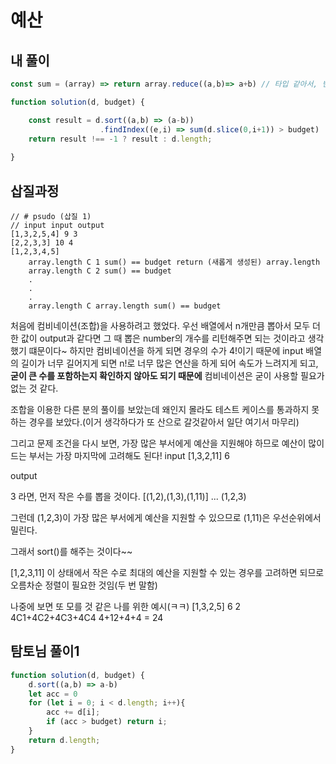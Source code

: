 # 예산
## 내 풀이
```js
const sum = (array) => return array.reduce((a,b)=> a+b) // 타입 같아서, 빈 배열일 경우에 sum 안함

function solution(d, budget) {

    const result = d.sort((a,b) => (a-b))
                    .findIndex((e,i) => sum(d.slice(0,i+1)) > budget)
    return result !== -1 ? result : d.length;
    
}
```

## 삽질과정
```
// # psudo (삽질 1)
// input input output
[1,3,2,5,4] 9 3
[2,2,3,3] 10 4
[1,2,3,4,5]
	array.length C 1 sum() == budget return (새롭게 생성된) array.length
    array.length C 2 sum() == budget
    .
    .
    .
    array.length C array.length sum() == budget
```
처음에 컴비네이션(조합)을 사용하려고 했었다. 우선 배열에서 n개만큼 뽑아서 모두 더한 값이 output과 같다면 그 때 뽑은 number의 개수를 리턴해주면 되는 것이라고 생각했기 떄문이다~
하지만 컴비네이션을 하게 되면 경우의 수가 4!이기 때문에 input 배열의 길이가 너무 길어지게 되면 n!로 너무 많은 연산을 하게 되어 속도가 느려지게 되고, **굳이 큰 수를 포함하는지 확인하지 않아도 되기 때문에** 컴비네이션은 굳이 사용할 필요가 없는 것 같다. 

조합을 이용한 다른 분의 풀이를 보았는데 왜인지 몰라도 테스트 케이스를 통과하지 못하는 경우를 보았다.(이거 생각하다가 또 산으로 갈것같아서 일단 여기서 마무리)


그리고 문제 조건을 다시 보면, 가장 많은 부서에게 예산을 지원해야 하므로 예산이 많이 드는 부서는 가장 마지막에 고려해도 된다!
input
[1,3,2,11] 6 

output

3
라면, 먼저 작은 수를 뽑을 것이다. [(1,2),(1,3),(1,11)] ... (1,2,3)

그런데 (1,2,3)이 가장 많은 부서에게 예산을 지원할 수 있으므로 (1,11)은 우선순위에서 밀린다.

그래서 sort()를 해주는 것이다~~

[1,2,3,11] 이 상태에서 작은 수로 최대의 예산을 지원할 수 있는 경우를 고려하면 되므로 오름차순 정렬이 필요한 것임(두 번 말함)

나중에 보면 또 모를 것 같은 나를 위한 예시(ㅋㅋ)
[1,3,2,5] 6 2
4C1+4C2+4C3+4C4
4+12+4+4 = 24

## 탐토님 풀이1

```js
function solution(d, budget) {
    d.sort((a,b) => a-b)
    let acc = 0
    for (let i = 0; i < d.length; i++){
        acc += d[i];
        if (acc > budget) return i;
    }
    return d.length;
}
```

